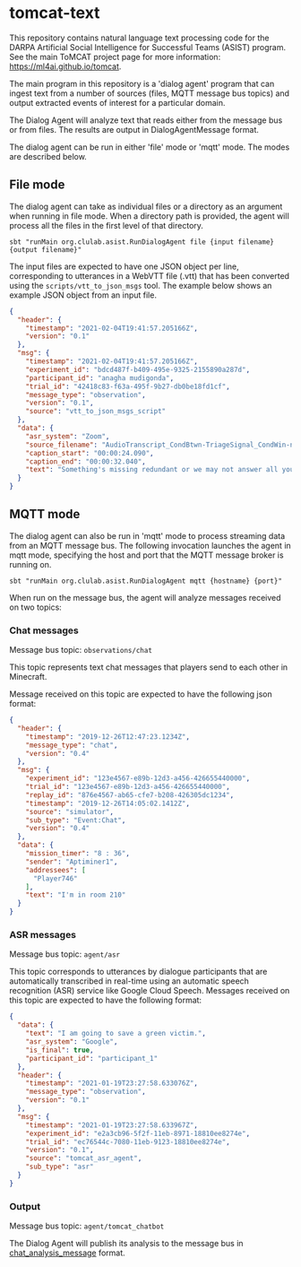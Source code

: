tomcat-text
===========

This repository contains natural language text processing code for the DARPA
Artificial Social Intelligence for Successful Teams (ASIST) program. See the
main ToMCAT project page for more information: https://ml4ai.github.io/tomcat.

The main program in this repository is a 'dialog agent' program that can ingest
text from a number of sources (files, MQTT message bus topics) and output
extracted events of interest for a particular domain.

The Dialog Agent will analyze text that reads either from the message bus or
from files.  The results are output in DialogAgentMessage format.

The dialog agent can be run in either 'file' mode or 'mqtt' mode. The modes are
described below.

File mode
---------

The dialog agent can take as individual files or a directory as an argument
when running in file mode. When a directory path is provided, the agent will
process all the files in the first level of that directory.

    sbt "runMain org.clulab.asist.RunDialogAgent file {input filename} {output filename}"

The input files are expected to have one JSON object per line, corresponding to
utterances in a WebVTT file (.vtt) that has been converted using the
`scripts/vtt_to_json_msgs` tool. The example below shows an example JSON object
from an input file.

```json
{
  "header": {
    "timestamp": "2021-02-04T19:41:57.205166Z",
    "version": "0.1"
  },
  "msg": {
    "timestamp": "2021-02-04T19:41:57.205166Z",
    "experiment_id": "bdcd487f-b409-495e-9325-2155890a287d",
    "participant_id": "anagha mudigonda",
    "trial_id": "42418c83-f63a-495f-9b27-db0be18fd1cf",
    "message_type": "observation",
    "version": "0.1",
    "source": "vtt_to_json_msgs_script"
  },
  "data": {
    "asr_system": "Zoom",
    "source_filename": "AudioTranscript_CondBtwn-TriageSignal_CondWin-na_Trial-na_Team-na_Member-21_Vers-1.vtt",
    "caption_start": "00:00:24.090",
    "caption_end": "00:00:32.040",
    "text": "Something's missing redundant or we may not answer all your questions here"
  }
}

```


MQTT mode
---------

The dialog agent can also be run in 'mqtt' mode to process streaming data from
an MQTT message bus. The following invocation launches the agent in mqtt mode,
specifying the host and port that the MQTT message broker is running on.

    sbt "runMain org.clulab.asist.RunDialogAgent mqtt {hostname} {port}"

When run on the message bus, the agent will analyze messages received on two topics:

### Chat messages

Message bus topic: `observations/chat`

This topic represents text chat messages that players send to each other in
Minecraft.

Message received on this topic are expected to have the following json format:

```json
{
  "header": {
    "timestamp": "2019-12-26T12:47:23.1234Z",
    "message_type": "chat",
    "version": "0.4"
  },
  "msg": {
    "experiment_id": "123e4567-e89b-12d3-a456-426655440000",
    "trial_id": "123e4567-e89b-12d3-a456-426655440000",
    "replay_id": "876e4567-ab65-cfe7-b208-426305dc1234",
    "timestamp": "2019-12-26T14:05:02.1412Z",
    "source": "simulator",
    "sub_type": "Event:Chat",
    "version": "0.4"
  },
  "data": {
    "mission_timer": "8 : 36",
    "sender": "Aptiminer1",
    "addressees": [
      "Player746"
    ],
    "text": "I'm in room 210"
  }
}
```

### ASR messages

Message bus topic: `agent/asr`

This topic corresponds to utterances by dialogue participants that are
automatically transcribed in real-time using an automatic speech recognition
(ASR) service like Google Cloud Speech. Messages received on this topic are
expected to have the following format:

```json
{
  "data": {
    "text": "I am going to save a green victim.",
    "asr_system": "Google",
    "is_final": true,
    "participant_id": "participant_1"
  },
  "header": {
    "timestamp": "2021-01-19T23:27:58.633076Z",
    "message_type": "observation",
    "version": "0.1"
  },
  "msg": {
    "timestamp": "2021-01-19T23:27:58.633967Z",
    "experiment_id": "e2a3cb96-5f2f-11eb-8971-18810ee8274e",
    "trial_id": "ec76544c-7080-11eb-9123-18810ee8274e",
    "version": "0.1",
    "source": "tomcat_asr_agent",
    "sub_type": "asr"
  }
}
```


### Output 

Message bus topic: `agent/tomcat_chatbot`

The Dialog Agent will publish its analysis to the message bus in [chat_analysis_message][1] format.

[1]: https://github.com/clulab/tomcat-text/blob/dialog_agent_edits/message_specs/chat_analysis_message.md
